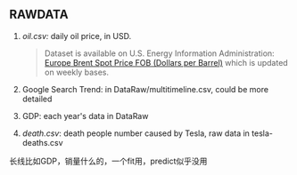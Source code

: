 ## RAWDATA

1. *oil.csv:* daily oil price, in USD.

   > Dataset is available on U.S. Energy Information Administration: [Europe Brent Spot Price FOB (Dollars per Barrel)](https://www.eia.gov/dnav/pet/hist_xls/RBRTEd.xls) which is updated on weekly bases.
2. Google Search Trend: in DataRaw/multitimeline.csv, could be more detailed
3. GDP: each year's data in DataRaw
4. *death.csv*: death people number caused by Tesla, raw data in tesla-deaths.csv

长线比如GDP，销量什么的，一个fit用，predict似乎没用

